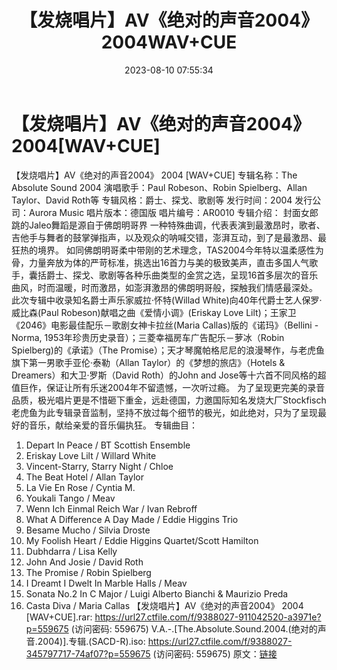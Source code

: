 ﻿---
title: 【发烧唱片】AV《绝对的声音2004》2004WAV+CUE
date: 2023-08-10 07:55:34
categories: 试音碟、非卖品、发烧碟
tags: 纯音雅乐
---
# 【发烧唱片】AV《绝对的声音2004》2004[WAV+CUE]

【发烧唱片】AV《绝对的声音2004》 2004 [WAV+CUE]
专辑名称：The Absolute Sound 2004
演唱歌手：Paul Robeson、Robin Spielberg、Allan Taylor、David Roth等
专辑风格：爵士、探戈、歌剧等
发行时间：2004
发行公司：Aurora Music
唱片版本：德国版
唱片编号：AR0010
专辑介绍：
封面女郎跳的Jaleo舞蹈是源自于佛朗明哥界
一种特殊曲调，代表表演到最激昂时，歌者、吉他手与舞者的鼓掌弹指声，以及观众的呐喊交错，澎湃互动，到了是最激昂、最狂热的境界。
如同佛朗明哥柔中带刚的艺术理念，TAS2004今年特以温柔感性为骨，力量奔放为体的严苛标准，挑选出16首力与美的极致美声，直击多国人气歌手，囊括爵士、探戈、歌剧等各种乐曲类型的金赏之选，呈现16首多层次的音乐曲风，时而温暖，时而激昂，如澎湃激昂的佛朗明哥般，探触我们情感最深处。
此次专辑中收录知名爵士声乐家威拉·怀特(Willad White)向40年代爵士艺人保罗·威比森(Paul
Robeson)献唱之曲《爱情小调》(Eriskay Love Lilt)；王家卫《2046》电影最佳配乐－歌剧女神卡拉丝(Maria
Callas)版的《诺玛》（Bellini - Norma, 1953年珍贵历史录音）；三菱幸福房车广告配乐－萝冰（Robin
Spielberg)的《承诺》（The Promise）；天才琴魔帕格尼尼的浪漫琴作，与老虎鱼旗下第一男歌手亚伦·泰勒（Allan
Taylor）的《梦想的旅店》（Hotels & Dreamers）和大卫·罗斯（David Roth）的John and
Jose等十六首不同风格的超值巨作，保证让所有乐迷2004年不留遗憾，一次听过瘾。
为了呈现更完美的录音品质，极光唱片更是不惜砸下重金，远赴德国，力邀国际知名发烧大厂Stockfisch老虎鱼为此专辑录音监制，坚持不放过每个细节的极光，如此绝对，只为了呈现最好的音乐，献给亲爱的音乐偏执狂。
专辑曲目：
01. Depart In Peace / BT Scottish Ensemble
02. Eriskay Love Lilt / Willard White
03. Vincent-Starry, Starry Night / Chloe
04. The Beat Hotel / Allan Taylor
05. La Vie En Rose / Cyntia M.
06. Youkali Tango / Meav
07. Wenn Ich Einmal Reich War / Ivan Rebroff
08. What A Difference A Day Made / Eddie Higgins Trio
09. Besame Mucho / Silvia Droste
10. My Foolish Heart / Eddie Higgins Quartet/Scott Hamilton
11. Dubhdarra / Lisa Kelly
12. John And Josie / David Roth
13. The Promise / Robin Spielberg
14. I Dreamt I Dwelt In Marble Halls / Meav
15. Sonata No.2 In C Major / Luigi Alberto Bianchi &
Maurizio Preda
16. Casta Diva / Maria Callas
【发烧唱片】AV《绝对的声音2004》 2004 [WAV+CUE].rar: https://url27.ctfile.com/f/9388027-911042520-a3971e?p=559675
(访问密码: 559675)
V.A.-.[The.Absolute.Sound.2004.(绝对的声音.2004)].专辑.(SACD-R).iso:
https://url27.ctfile.com/f/9388027-345797717-74af07?p=559675
(访问密码: 559675)
原文：[链接](https://blog.sina.com.cn/s/blog_1647c7e7601031310.html)